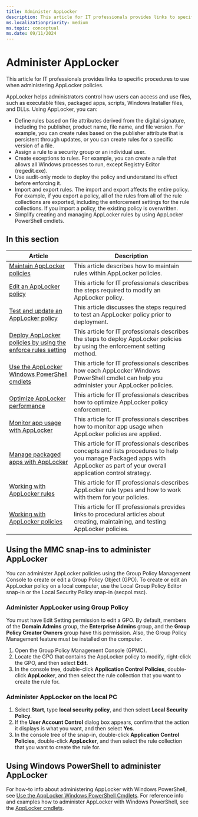 ```yaml
---
title: Administer AppLocker
description: This article for IT professionals provides links to specific procedures to use when administering AppLocker policies.
ms.localizationpriority: medium
ms.topic: conceptual
ms.date: 09/11/2024
---
```


# Administer AppLocker

This article for IT professionals provides links to specific procedures to use when administering AppLocker policies.

AppLocker helps administrators control how users can access and use files, such as executable files, packaged apps, scripts, Windows Installer files, and DLLs. Using AppLocker, you can:

- Define rules based on file attributes derived from the digital signature, including the publisher, product name, file name, and file version. For example, you can create rules based on the publisher attribute that is persistent through updates, or you can create rules for a specific version of a file.
- Assign a rule to a security group or an individual user.
- Create exceptions to rules. For example, you can create a rule that allows all Windows processes to run, except Registry Editor (regedit.exe).
- Use audit-only mode to deploy the policy and understand its effect before enforcing it.
- Import and export rules. The import and export affects the entire policy. For example, if you export a policy, all of the rules from all of the rule collections are exported, including the enforcement settings for the rule collections. If you import a policy, the existing policy is overwritten.
- Simplify creating and managing AppLocker rules by using AppLocker PowerShell cmdlets.

## In this section

| Article | Description |
| - | - |
| [Maintain AppLocker policies](maintain-applocker-policies.md) | This article describes how to maintain rules within AppLocker policies. |
| [Edit an AppLocker policy](edit-an-applocker-policy.md) | This article for IT professionals describes the steps required to modify an AppLocker policy. |
| [Test and update an AppLocker policy](test-and-update-an-applocker-policy.md) | This article discusses the steps required to test an AppLocker policy prior to deployment. |
| [Deploy AppLocker policies by using the enforce rules setting](deploy-applocker-policies-by-using-the-enforce-rules-setting.md) | This article for IT professionals describes the steps to deploy AppLocker policies by using the enforcement setting method. |
| [Use the AppLocker Windows PowerShell cmdlets](use-the-applocker-windows-powershell-cmdlets.md) | This article for IT professionals describes how each AppLocker Windows PowerShell cmdlet can help you administer your AppLocker policies. |
| [Optimize AppLocker performance](optimize-applocker-performance.md) | This article for IT professionals describes how to optimize AppLocker policy enforcement. |
| [Monitor app usage with AppLocker](monitor-application-usage-with-applocker.md) | This article for IT professionals describes how to monitor app usage when AppLocker policies are applied. |
| [Manage packaged apps with AppLocker](manage-packaged-apps-with-applocker.md) | This article for IT professionals describes concepts and lists procedures to help you manage Packaged apps with AppLocker as part of your overall application control strategy. |
| [Working with AppLocker rules](working-with-applocker-rules.md) | This article for IT professionals describes AppLocker rule types and how to work with them for your policies. |
| [Working with AppLocker policies](working-with-applocker-policies.md) | This article for IT professionals provides links to procedural articles about creating, maintaining, and testing AppLocker policies. |

## Using the MMC snap-ins to administer AppLocker

You can administer AppLocker policies using the Group Policy Management Console to create or edit a Group Policy Object (GPO). To create or edit an AppLocker policy on a local computer, use the Local Group Policy Editor snap-in or the Local Security Policy snap-in (secpol.msc).

### Administer AppLocker using Group Policy

You must have Edit Setting permission to edit a GPO. By default, members of the **Domain Admins** group, the **Enterprise Admins** group, and the **Group Policy Creator Owners** group have this permission. Also, the Group Policy Management feature must be installed on the computer.

1. Open the Group Policy Management Console (GPMC).
2. Locate the GPO that contains the AppLocker policy to modify, right-click the GPO, and then select **Edit**.
3. In the console tree, double-click **Application Control Policies**, double-click **AppLocker**, and then select the rule collection that you want to create the rule for.

### Administer AppLocker on the local PC

1. Select **Start**, type **local security policy**, and then select **Local Security Policy**.
2. If the **User Account Control** dialog box appears, confirm that the action it displays is what you want, and then select **Yes**.
3. In the console tree of the snap-in, double-click **Application Control Policies**, double-click **AppLocker**, and then select the rule collection that you want to create the rule for.

## Using Windows PowerShell to administer AppLocker

For how-to info about administering AppLocker with Windows PowerShell, see [Use the AppLocker Windows PowerShell Cmdlets](use-the-applocker-windows-powershell-cmdlets.md). For reference info and examples how to administer AppLocker with Windows PowerShell, see the [AppLocker cmdlets](/powershell/module/applocker/).
